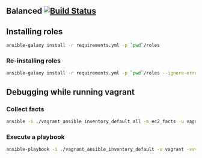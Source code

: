 ## Balanced [![Build Status](https://travis-ci.org/balanced-ops/ansible-balanced.svg)](https://travis-ci.org/balanced-ops/ansible-balanced)

## Installing roles

```bash
ansible-galaxy install -r requirements.yml -p `pwd`/roles
```

### Re-installing roles

```bash
ansible-galaxy install -r requirements.yml -p `pwd`/roles --ignore-errors
```

## Debugging while running vagrant

### Collect facts

```bash
ansible -i ./vagrant_ansible_inventory_default all -m ec2_facts -u vagrant -vvv -c ssh --private-key ~/.vagrant.d/insecure_private_key
```

### Execute a playbook

```bash
ansible-playbook -i ./vagrant_ansible_inventory_default -u vagrant -vvv -c ssh --private-key ~/.vagrant.d/insecure_private_key site.yml
```
